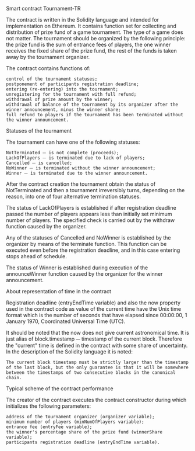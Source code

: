 Smart contract Tournament-TR

The contract is written in the Solidity language and intended for implementation on Ethereum. It contains function set for collecting and distribution of prize fund of a game tournament. The type of a game does not matter. The tournament should be organized by the following principle: the prize fund is the sum of entrance fees of players, the one winner receives the fixed share of the prize fund, the rest of the funds is taken away by the tournament organizer.

The contract contains functions of:

    control of the tournament statuses;
    postponement of participants registration deadline;
    entering (re-entering) into the tournament;
    unregistering for the tournament with full refund;
    withdrawal of prize amount by the winner;
    withdrawal of balance of the tournament by its organizer after the winner announcement, minus the winner share;
    full refund to players if the tournament has been terminated without the winner announcement.

Statuses of the tournament

The tournament can have one of the following statuses:

    NotTerminated ⏤ is not complete (proceeds);
    LackOfPlayers ⏤ is terminated due to lack of players;
    Cancelled ⏤ is cancelled;
    NoWinner ⏤ is terminated without the winner announcement;
    Winner ⏤ is terminated due to the winner announcement.

After the contract creation the tournament obtain the status of NotTerminated and then a tournament irreversibly turns, depending on the reason, into one of four alternative termination statuses.

The status of LackOfPlayers is established if after registration deadline passed the number of players appears less than initially set minimum number of players. The specified check is carried out by the withdraw function caused by the organizer.

Any of the statuses of Cancelled and NoWinner is established by the organizer by means of the terminate function. This function can be executed even before the registration deadline, and in this case entering stops ahead of schedule.

The status of Winner is established during execution of the announceWinner function caused by the organizer for the winner announcement.

About representation of time in the contract

Registration deadline (entryEndTime variable) and also the now property used in the contract code as value of the current time have the Unix time format which is the number of seconds that have elapsed since 00:00:00, 1 January 1970, Coordinated Universal Time (UTC).

It should be noted that the now does not give current astronomical time. It is just alias of block.timestamp ⏤ timestamp of the current block. Therefore the "current" time is defined in the contract with some share of uncertainty. In the description of the Solidity language it is noted:

    The current block timestamp must be strictly larger than the timestamp of the last block, but the only guarantee is that it will be somewhere between the timestamps of two consecutive blocks in the canonical chain.

Typical scheme of the contract performance

The creator of the contract executes the contract constructor during which initializes the following parameters:

    address of the tournament organizer (organizer variable);
    minimum number of players (minNumOfPlayers variable);
    entrance fee (entryFee variable);
    the winner's percentage share of the prize fund (winnerShare variable);
    participants registration deadline (entryEndTime variable).


